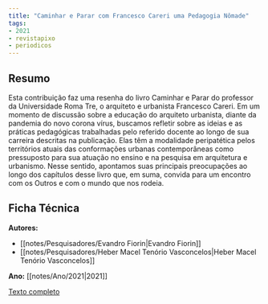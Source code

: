 ```yaml
---
title: "Caminhar e Parar com Francesco Careri uma Pedagogia Nômade"
tags:
- 2021
- revistapixo
- periodicos
---
```


## Resumo

Esta contribuição faz uma resenha do livro Caminhar e Parar do professor da Universidade Roma Tre, o arquiteto e urbanista Francesco Careri. Em um momento de discussão sobre a educação do arquiteto urbanista, diante da pandemia do novo corona vírus, buscamos refletir sobre as ideias e as práticas pedagógicas trabalhadas pelo referido docente ao longo de sua carreira descritas na publicação. Elas têm a modalidade peripatética pelos territórios atuais das conformações urbanas contemporâneas como pressuposto para sua atuação no ensino e na pesquisa em arquitetura e urbanismo. Nesse sentido, apontamos suas principais preocupações ao longo dos capítulos desse livro que, em suma, convida para um encontro com os Outros e com o mundo que nos rodeia.

## Ficha Técnica

**Autores:**
- [[notes/Pesquisadores/Evandro Fiorin|Evandro Fiorin]]
- [[notes/Pesquisadores/Heber Macel Tenório Vasconcelos|Heber Macel Tenório Vasconcelos]]

**Ano:** [[notes/Ano/2021|2021]]

[Texto completo](https://periodicos.ufpel.edu.br/ojs2/index.php/pixo/article/view/19010)